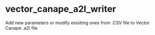 # vector_canape_a2l_writer
Add new parameters or modify exisiting ones from .CSV file to Vector Canape .a2l file 

